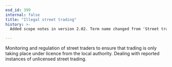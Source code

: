```yaml
---
esd_id: 399
internal: false
title: "Illegal street trading"
history: >-
  Added scope notes in version 2.02. Term name changed from 'Street trading - illegal' to 'Trading standards - illegal street trading' in version 3.00. Name changed to 'Illegal street trading' in version 4.00.

---
```


Monitoring and regulation of street traders to ensure that trading is only taking place under licence from the local authority.  Dealing with reported instances of unlicensed street trading.

